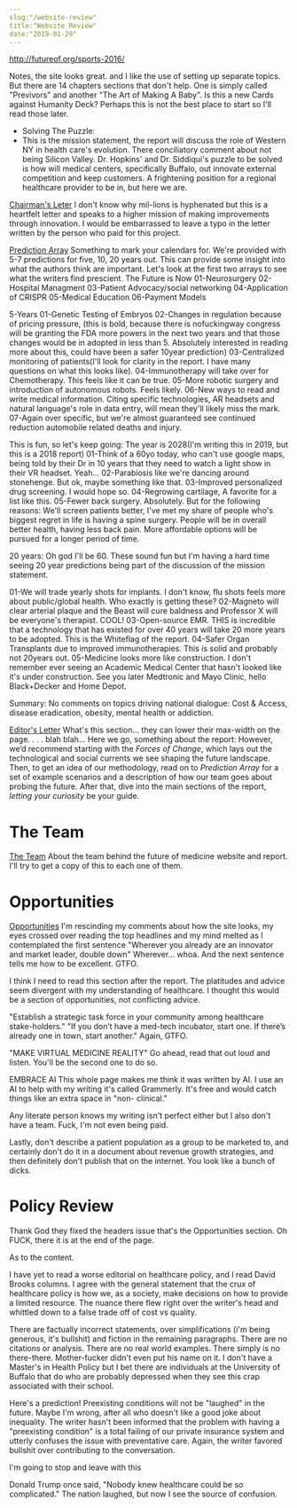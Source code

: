 ```yaml
---
slug:"/website-review"
title:"Website Review"
date:"2019-01-29"
---
```


http://futureof.org/sports-2016/

Notes, the site looks great. and I like the use of setting up separate topics. But there are 14 chapters sections that don't help. One is simply called "Previvors" and another "The Art of Making A Baby". Is this a new Cards against Humanity Deck? Perhaps this is not the best place to start so I'll read those later.

- Solving The Puzzle:
- This is the mission statement, the report will discuss the role of Western NY in health care's evolution. There conciliatory comment about not being Silicon Valley. Dr. Hopkins' and Dr. Siddiqui's puzzle to be solved is how will medical centers, specifically Buffalo, out innovate external competition and keep customers. A frightening position for a regional healthcare provider to be in, but here we are.

[Chairman's Leter](http://futureof.org/medicine-1-0/about/chairmans-letter/)
I don't know why mil-lions is hyphenated but this is a heartfelt letter and speaks to a higher mission of making improvements through innovation. I would be embarrassed to leave a typo in the letter written by the person who paid for this project.

[Prediction Array](http://futureof.org/medicine-1-0/about/prediction-array/)
Something to mark your calendars for. We're provided with 5-7 predictions for five, 10, 20 years out. This can provide some insight into what the authors think are important. Let's look at the first two arrays to see what the writers find prescient.
The Future is Now
01-Neurosurgery
02-Hospital Managment
03-Patient Advocacy/social networking
04-Application of CRISPR
05-Medical Education
06-Payment Models

5-Years
01-Genetic Testing of Embryos
02-Changes in regulation because of pricing pressure, (this is bold, because there is nofuckingway congress will be granting the FDA more powers in the next two years and that those changes would be in adopted in less than 5. Absolutely interested in reading more about this, could have been a safer 10year prediction)
03-Centralized monitoring of patients(I'll look for clarity in the report. I have many questions on what this looks like).
04-Immunotherapy will take over for Chemotherapy. This feels like it can be true.
05-More robotic surgery and introduction of autonomous robots. Feels likely.
06-New ways to read and write medical information. Citing specific technologies, AR headsets and natural language's role in data entry, will mean they'll likely miss the mark.
07-Again over specific, but we're almost guaranteed see continued reduction automobile related deaths and injury.

This is fun, so let's keep going: The year is 2028(I'm writing this in 2019, but this is a 2018 report)
01-Think of a 60yo today, who can't use google maps, being told by their Dr in 10 years that they need to watch a light show in their VR headset. Yeah...
02-Parabiosis like we're dancing around stonehenge. But ok, maybe something like that.
03-Improved personalized drug screening. I would hope so.
04-Regrowing cartilage, A favorite for a list like this.
05-Fewer back surgery. Absolutely. But for the following reasons: We'll screen patients better, I've met my share of people who's biggest regret in life is having a spine surgery. People will be in overall better health, having less back pain. More affordable options will be pursued for a longer period of time.

20 years: Oh god I'll be 60. These sound fun but I'm having a hard time seeing 20 year predictions being part of the discussion of the mission statement.

01-We will trade yearly shots for implants. I don't know, flu shots feels more about public/global health. Who exactly is getting these?
02-Magneto will clear arterial plaque and the Beast will cure baldness and Professor X will be everyone's therapist. COOL!
03-Open-source EMR. THIS is incredible that a technology that has existed for over 40 years will take 20 more years to be adopted. This is the Whiteflag of the report.
04-Safer Organ Transplants due to improved immunotherapies. This is solid and probably not 20years out.
05-Medicine looks more like construction. I don't remember ever seeing an Academic Medical Center that hasn't looked like it's under construction. See you later Medtronic and Mayo Clinic, hello Black+Decker and Home Depot.

Summary: No comments on topics driving national dialogue: Cost & Access, disease eradication, obesity, mental health or addiction.

[Editor's Letter](http://futureof.org/medicine-1-0/about/editors-letter/)
What's this section... they can lower their max-width on the page. . . . blah blah...
Here we go, something about the report:
However, we’d recommend starting with the _Forces of Change_, which lays out the technological and social currents we see shaping the future landscape. Then, to get an idea of our methodology, read on to _Prediction Array_ for a set of example scenarios and a description of how our team goes about probing the future. After that, dive into the main sections of the report, _letting your curiosity_ be your guide.

# The Team

[The Team](http://futureof.org/medicine-1-0/about/the-team/)
About the team behind the future of medicine website and report. I'll try to get a copy of this to each one of them.

# Opportunities

[Opportunities](http://futureof.org/medicine-1-0/about/opportunities/)
I'm rescinding my comments about how the site looks, my eyes crossed over reading the top headlines and my mind melted as I contemplated the first sentence "Wherever you already are an innovator and market leader, double down" Wherever... whoa. And the next sentence tells me how to be excellent. GTFO.

I think I need to read this section after the report. The platitudes and advice seem divergent with my understanding of healthcare. I thought this would be a section of opportunities, not conflicting advice.

"Establish a strategic task force in your community among healthcare stake-holders." "If you don’t have a med-tech incubator, start one. If there’s already one in town, start another." Again, GTFO.

"MAKE VIRTUAL MEDICINE REALITY" Go ahead, read that out loud and listen. You'll be the second one to do so.

EMBRACE AI
This whole page makes me think it was written by AI. I use an AI to help with my writing it's called Grammerly. It's free and would catch things like an extra space in "non- clinical."

Any literate person knows my writing isn't perfect either but I also don't have a team. Fuck, I'm not even being paid.

Lastly, don't describe a patient population as a group to be marketed to, and certainly don't do it in a document about revenue growth strategies, and then definitely don't publish that on the internet. You look like a bunch of dicks.

# Policy Review

Thank God they fixed the headers issue that's the Opportunities section. Oh FUCK, there it is at the end of the page.

As to the content.

I have yet to read a worse editorial on healthcare policy, and I read David Brooks columns. I agree with the general statement that the crux of healthcare policy is how we, as a society, make decisions on how to provide a limited resource. The nuance there flew right over the writer's head and whittled down to a false trade off of cost vs quality.

There are factually incorrect statements, over simplifications (i'm being generous, it's bullshit) and fiction in the remaining paragraphs. There are no citations or analysis. There are no real world examples. There simply is no there-there. Mother-fucker didn't even put his name on it. I don't have a Master's in Health Policy but I bet there are individuals at the University of Buffalo that do who are probably depressed when they see this crap associated with their school.

Here's a prediction! Preexisting conditions will not be "laughed" in the future. Maybe I'm wrong, after all who doesn't like a good joke about inequality. The writer hasn't been informed that the problem with having a "preexisting condition" is a total failing of our private insurance system and utterly confuses the issue with preventative care. Again, the writer favored bullshit over contributing to the conversation.

I'm going to stop and leave with this

Donald Trump once said, "Nobody knew healthcare could be so complicated." The nation laughed, but now I see the source of confusion.
